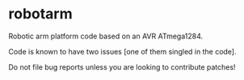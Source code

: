 robotarm
========

Robotic arm platform code based on an AVR ATmega1284.

Code is known to have two issues [one of them singled in the code].

Do not file bug reports unless you are looking to contribute patches!
